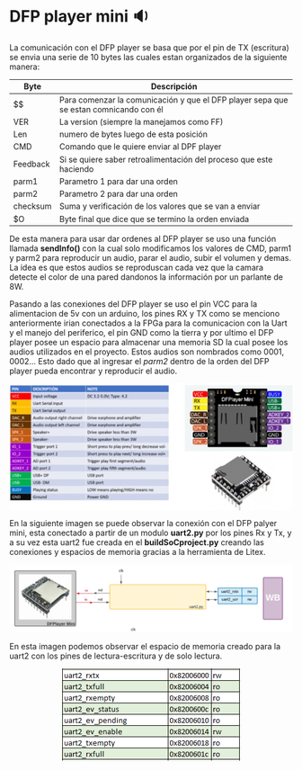 # DFP player mini :sound:
 La comunicación con el DFP player se basa que por el pin de TX (escritura) se envia una serie de 10 bytes las cuales estan organizados de la siguiente manera:


| Byte | Descripción |
| ------------- | ------------- |
|  $$ | Para comenzar la comunicación y que el DFP player sepa que se estan comnicando con él |
| VER | La version (siempre la manejamos como FF) |
| Len | numero de bytes luego de esta posición |
| CMD | Comando que le quiere enviar al DPF player  |
| Feedback | Si se quiere saber retroalimentación del proceso que este haciendo |
| parm1 | Parametro 1 para dar una orden  |
| parm2 | Parametro 2 para dar una orden  |
| checksum | Suma y verificación de los valores que se van a enviar |
| $O | Byte final que dice que se termino la orden enviada |

De esta manera para usar dar ordenes al DFP player se uso una función llamada **sendInfo()** con la cual solo modificamos los valores de CMD, parm1 y parm2 para reproducir un audio, parar el audio, subir el volumen y demas. La idea es que estos audios se reproduscan cada vez que la camara detecte el color de una pared dandonos la información por un parlante de 8W.

Pasando a las conexiones del DFP player se uso el pin VCC para la alimentacion de 5v con un arduino, los pines RX y TX como se menciono anteriormente irian conectados a la FPGa para la comunicacion con la Uart y el manejo del periferico, el pin GND como la tierra y por ultimo el DFP player posee un espacio para almacenar una memoria SD la cual posee los audios utilizados en el proyecto. Estos audios son nombrados como 0001, 0002... Esto dado que al ingresar el *parm2* dentro de la orden del DFP player pueda encontrar y reproducir el audio.

<p align="center">
  <img src="/Imagenes/DFP2.jpg" align="center">
</p>

En la siguiente imagen se puede observar la conexión con el DFP palyer mini, esta conectado a partir de un modulo **uart2.py** por los pines Rx y Tx, y a su vez esta uart2 fue creada en el **buildSoCproject.py** creando las conexiones y espacios de memoria gracias a la herramienta de Litex.

![Screenshot](/Imagenes/DFP.png)

En esta imagen podemos observar el espacio de memoria creado para la uart2 con los pines de lectura-escritura y de solo lectura.

<p align="center">
  <img src="/Imagenes/mem_uart2.PNG" align="center">
</p>

